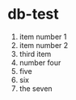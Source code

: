 # db-test

1. item number 1
2. item number 2
3. third item
4. number four
5. five
6. six
7. the seven

